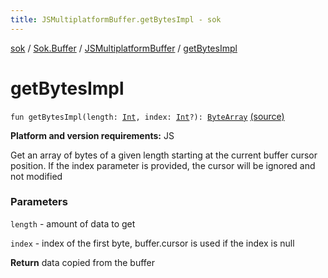 ```yaml
---
title: JSMultiplatformBuffer.getBytesImpl - sok
---
```


[sok](../../index.html) / [Sok.Buffer](../index.html) / [JSMultiplatformBuffer](index.html) / [getBytesImpl](./get-bytes-impl.html)

# getBytesImpl

`fun getBytesImpl(length: `[`Int`](https://kotlinlang.org/api/latest/jvm/stdlib/kotlin/-int/index.html)`, index: `[`Int`](https://kotlinlang.org/api/latest/jvm/stdlib/kotlin/-int/index.html)`?): `[`ByteArray`](https://kotlinlang.org/api/latest/jvm/stdlib/kotlin/-byte-array/index.html) [(source)](https://github.com/SeekDaSky/Sok/tree/master/js/sok-js/src/Sok/Buffer/JSMultiplateformBuffer.kt#L55)

**Platform and version requirements:** JS

Get an array of bytes of a given length starting at the current buffer cursor position. If the index parameter is provided, the
cursor will be ignored and not modified

### Parameters

`length` - amount of data to get

`index` - index of the first byte, buffer.cursor is used if the index is null

**Return**
data copied from the buffer

